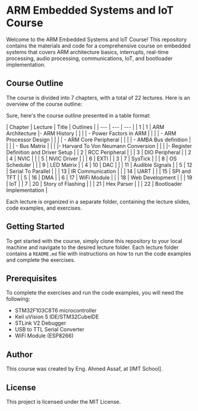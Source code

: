 # ARM Embedded Systems and IoT Course

Welcome to the ARM Embedded Systems and IoT Course! This repository contains the materials and code for a comprehensive course on embedded systems that covers ARM architecture basics, interrupts, real-time processing, audio processing, communications, IoT, and bootloader implementation.

## Course Outline

The course is divided into 7 chapters, with a total of 22 lectures. Here is an overview of the course outline:

Sure, here's the course outline presented in a table format:

| Chapter | Lecture | Title | Outlines |
| --- | --- | --- |
| 1 | 1 | ARM Architecture |- ARM History
|   |   |                  | - Power Factors in ARM
|   |   |                  | - ARM Processor Design
|   |   |                  | - ARM Core Peripheral
|   |   |                  | - AMBA Bus definition
|   |   |                  | - Bus Matrix
|   |   |                  |- Harvard To Von Neumann Conversion
|   |   |                  |- Register Definition and Driver Setup
|   | 2 | RCC Peripheral |
|   | 3 | DIO Peripheral |
| 2 | 4 | NVIC |
|   | 5 | NVIC Driver |
|   | 6 | EXTI |
| 3 | 7 | SysTick |
|   | 8 | OS Scheduler |
|   | 9 | LED Matrix |
| 4 | 10 | DAC |
|   | 11 | Audible Signals |
| 5 | 12 | Serial To Parallel |
|   | 13 | IR Communication |
|   | 14 | UART |
|   | 15 | SPI and TFT |
| 5 | 16 | DMA |
| 6 | 17 | WiFi Module |
|   | 18 | Web Development |
|   | 19 | IoT |
| 7 | 20 | Story of Flashing |
|   | 21 | Hex Parser |
|   | 22 | Bootloader Implementation |

Each lecture is organized in a separate folder, containing the lecture slides, code examples, and exercises.

## Getting Started

To get started with the course, simply clone this repository to your local machine and navigate to the desired lecture folder. Each lecture folder contains a `README.md` file with instructions on how to run the code examples and complete the exercises.

## Prerequisites

To complete the exercises and run the code examples, you will need the following:

- STM32F103C8T6 microcontroller
- Keil uVision 5 IDE/STM32CubeIDE
- STLink V2 Debugger
- USB to TTL Serial Converter
- WiFi Module (ESP8266)

## Author

This course was created by Eng. Ahmed Assaf, at [IMT School].

## License

This project is licensed under the MIT License.
